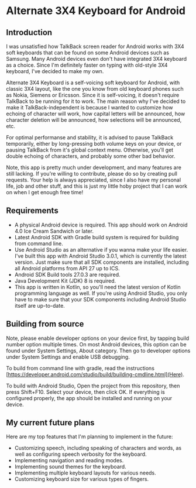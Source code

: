 # Alternate 3X4 Keyboard for Android #

## Introduction

I was unsatisfied how TalkBack screen reader for Android works with 3X4 soft keyboards that can be found on some Android devices such as Samsung. Many Android devices even don't have integrated 3X4 keyboard as a choice. Since I'm definitely faster on typing with old-style 3X4 keyboard, I've decided to make my own.

Alternate 3X4 Keyboard is a self-voicing soft keyboard for Android, with classic 3X4 layout, like the one you know from old keyboard phones such as Nokia, Siemens or Ericsson. Since it is self-voicing, it doesn't require TalkBack to be running for it to work. The main reason why I've decided to make it TalkBack-independent is because I wanted to customize how echoing of character will work, how capital letters will be announced, how character deletion will be announced, how selections will be announced, etc.

For optimal performanse and stability, it is advised to pause TalkBack temporarily, either by long-pressing both volume keys on your device, or pausing TalkBack from it's global context menu. Otherwise, you'll get double echoing of characters, and probably some other bad behavior.

Note, this app is pretty much under development, and many features are still lacking. If you're willing to contribute, please do so by creating pull requests. Your help is always appreciated, since I also have my personal life, job and other stuff, and this is just my little hoby project that I can work on when I get enough free time!

## Requirements

* A physical Android device is required. This app should work on Android 4.0 Ice Cream Sandwich or later.
* Latest Android SDK with Gradle build system is required for building from command line.
* Use Android Studio as an alternative if you wanna make your life easier. I've built this app with Android Studio 3.0.1, which is currently the latest version. Just make sure that all SDK components are installed, including all Android platforms from API 27 up to ICS.
* Android SDK Build tools 27.0.3 are required.
* Java Development Kit (JDK) 8 is required.
* This app is written in Kotlin, so you'll need the latest version of Kotlin programming language as well. If you're using Android Studio, you only have to make sure that your SDK components including Android Studio itself are up-to-date.

## Building from source

Note, please enable developer options on your device first, by tapping build number option multiple times. On most Android devices, this option can be found under System Settings, About category. Then go to developer options under System Settings and enable USB debugging.

To build from command line with gradle, read the instructions [https://developer.android.com/studio/build/building-cmdline.html](Here).

To build with Android Studio, Open the project from this repository, then press Shift+F10. Select your device, then click OK. If everything is configured properly, the app should be installed and running on your device.

## My current future plans

Here are my top features that I'm planning to implement in the future:

* Customizing speech, including speaking of characters and words, as well as configuring speech verbosity for the keyboard.
* Implementing navigation and reading modes.
* Implementing sound themes for the keyboard.
* Implementing multiple keyboard layouts for various needs.
* Customizing keyboard size for various types of fingers.
